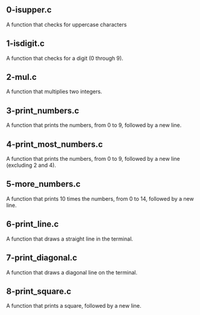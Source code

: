 ## 0-isupper.c
A function that checks for uppercase characters
## 1-isdigit.c
A function that checks for a digit (0 through 9).
## 2-mul.c
A function that multiplies two integers.
## 3-print_numbers.c
A function that prints the numbers, from 0 to 9, followed by a new line.
## 4-print_most_numbers.c
A function that prints the numbers, from 0 to 9, followed by a new line (excluding 2 and 4).
## 5-more_numbers.c
A function that prints 10 times the numbers, from 0 to 14, followed by a new line.
## 6-print_line.c
A function that draws a straight line in the terminal.
## 7-print_diagonal.c
A function that draws a diagonal line on the terminal.
## 8-print_square.c
A function that prints a square, followed by a new line.
